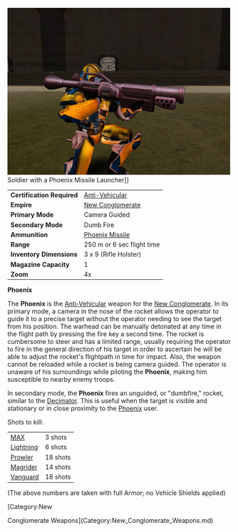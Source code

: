 ![](../images/PSScreenShot0249.jpg "fig:PSScreenShot0249.jpg") Soldier with a
Phoenix Missile Launcher\]\]

|                            |                                                       |
| -------------------------- | ----------------------------------------------------- |
| **Certification Required** | [Anti-Vehicular](../certifications/Anti-Vehicular.md) |
| **Empire**                 | [New Conglomerate](../etc/New_Conglomerate.md)        |
| **Primary Mode**           | Camera Guided                                         |
| **Secondary Mode**         | Dumb Fire                                             |
| **Ammunition**             | [Phoenix Missile](ammunition/Phoenix_Missile.md)      |
| **Range**                  | 250 m or 6 sec flight time                            |
| **Inventory Dimensions**   | 3 x 9 (Rifle Holster)                                 |
| **Magazine Capacity**      | 1                                                     |
| **Zoom**                   | 4x                                                    |

**Phoenix**

The **Phoenix** is the [Anti-Vehicular](../certifications/Anti-Vehicular.md)
weapon for the [New Conglomerate](../etc/New_Conglomerate.md). In its
primary mode, a camera in the nose of the rocket allows the operator to
guide it to a precise target without the operator needing to see the
target from his position. The warhead can be manually detonated at any
time in the flight path by pressing the fire key a second time. The
rocket is cumbersome to steer and has a limited range, usually requiring
the operator to fire in the general direction of his target in order to
ascertain he will be able to adjust the rocket's flightpath in time for
impact. Also, the weapon cannot be reloaded while a rocket is being
camera guided. The operator is unaware of his surroundings while
piloting the **Phoenix**, making him susceptible to nearby enemy troops.

In secondary mode, the **Phoenix** fires an unguided, or "dumbfire,"
rocket, similar to the [Decimator](Decimator.md). This is useful
when the target is visible and stationary or in close proximity to the
[Phoenix](Phoenix.md) user.

Shots to kill:

|                                                |          |
| ---------------------------------------------- | -------- |
| [MAX](../items/Mechanized_Assault_Exo-Suit.md) | 3 shots  |
| [Lightning](../vehicles/Lightning.md)          | 6 shots  |
| [Prowler](../vehicles/Prowler.md)              | 18 shots |
| [Magrider](../vehicles/Magrider.md)            | 14 shots |
| [Vanguard](../vehicles/Vanguard.md)            | 18 shots |

(The above numbers are taken with full Armor; no Vehicle Shields
applied)

<!--[Category:Game Items](Category:Game_Items.md)-->
<!--[Category:Weapons](Category:Weapons.md)--> [Category:New
Conglomerate Weapons](Category:New_Conglomerate_Weapons.md)
